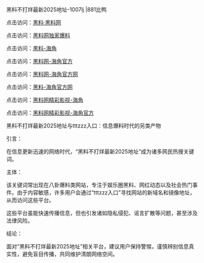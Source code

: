 黑料不打烊最新2025地址-1007lj |881比鸭

点击访问：<a href="https://heiliaolvzlu3.pages.dev">黑料·黑料网</a>

点击访问：<a href="https://heiliaoyvnrda.pages.dev">黑料网独家爆料</a>

点击访问：<a href="https://heiliaoxrq8i9.pages.dev">黑料-海角</a>

点击访问：<a href="https://heiliao5s28gk.pages.dev">黑料网-海角官方</a>

点击访问：<a href="https://heiliaotlyq53.pages.dev">黑料网-海角官方网</a>

点击访问：<a href="https://heiliaoxfe5rb.pages.dev">黑料-海角官方网</a>

点击访问：<a href="https://heiliaokof3cy.pages.dev">黑料网精彩影视-海角</a>

点击访问：<a href="https://heiliaoubleqx.pages.dev">黑料网精彩影视-海角官方</a>

黑料不打烊最新2025地址与tttzzz入口：信息爆料时代的另类产物

引言：

在信息更新迅速的网络时代，“黑料不打烊最新2025地址”成为诸多网民热搜关键词。

主体：

该关键词常出现在八卦爆料类网站，专注于娱乐圈黑料、网红动态以及社会热门事件。由于内容敏感，许多用户会通过“tttzzz入口”寻找网站的新域名和镜像地址，从而访问这些平台。

这些平台虽能快速传播信息，但也引发诸如隐私侵犯、谣言扩散等问题，甚至涉及法律风险。

结论：

面对“黑料不打烊最新2025地址”相关平台，建议用户保持警惕，谨慎辨别信息真实性，避免盲目传播，共同维护清朗网络空间。
